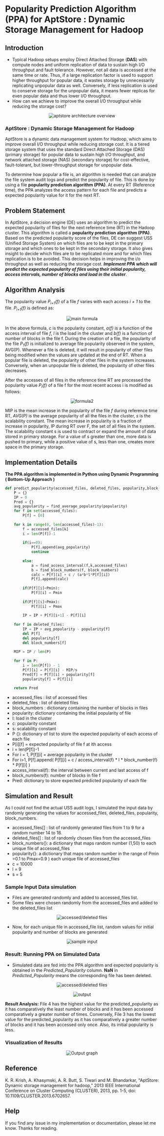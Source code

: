 # Popularity Prediction Algorithm (PPA) for AptStore : Dynamic Storage Management for Hadoop

## Introduction
- Typical Hadoop setups employ Direct Attached Storage (**DAS**) with compute nodes and uniform replication of data to sustain high I/O throughput and fault tolerance. However, not all data is accessed at the same time or rate. Thus, if a large replication factor is used to support higher throughput for popular data, it wastes storage by unnecessarily replicating unpopular data as well. Conversely, if less replication is used to conserve storage for the unpopular data, it means fewer replicas for even popular data and thus lower I/O throughput.
- How can we achieve to improve the overall I/O throughput while reducing the storage cost?

<p align="center">
    <img src="images/aptstore_architecture.jpg" alt="aptstore architecture overview" />
</p>

### AptStore : Dynamic Storage Management for Hadoop
AptStore is a dynamic data management system for Hadoop, which aims to improve overall I/O throughput while reducing storage cost. It is a tiered storage system that uses the standard Direct Attached Storage (DAS) (primary storage) for popular data to sustain high I/O throughput, and network attached storage (NAS) (secondary storage) for cost-effective, fault-tolerant, but lower-throughput storage for unpopular data. 

To determine how popular a file is, an algorithm is needed that can analyze the file system audit logs and predict the popularity of file. This is done by using a file **popularity prediction algorithm (PPA)**. At every RT (Reference time), the PPA analyzes the access pattern for each file and predicts a expected popularity value for it for the next RT.

## Problem Statement

In AptStore, a decision engine (DE) uses an algorithm to predict the expected popularity of files for the next reference time (RT) in the Hadoop cluster. This algorithm is called a **popularity prediction algorithm (PPA)**. Based on the predicted popularity score of the files, DE can suggest USS (Unified Storage System) on which files are to be kept in the primary storage and which ones to be kept in the secondary storage. It also gives insight to decide which files are to be replicated more and for which files replication is to be avoided. This decision helps in improving the i/o throughput as well as reducing the storage cost. **_Implement PPA which will predict the expected popularity of files using their initial popularity, access intervals, number of blocks and load in the cluster_**.

## Algorithm Analysis

The popularity value *P<sub>i+1</sub>(f)* of a file *f* varies with each access *i + 1* to the file. *P<sub>i+1</sub>(f)* is defined as:
<p align="center">
    <img src="images/algo_formula1.png" alt="main formula" />
</p>

In the above formula, *c* is the popularity constant, *a(f)* is a function of the access interval of file *f*, *l* is the load in the cluster and *b(f)* is a function of number of blocks in the file f. During the creation of a file, the popularity of the file *P<sub>1</sub>(f)* is initialized to average file popularity observed in the system, AVG(P). Whenever a file is deleted, it will result in popularity of other files being modified when the values are updated at the end of RT. When a popular file is deleted, the popularity of other files in the system increases. Conversely, when an unpopular file is deleted, the popularity of other files decreases.

After the accesses of all files in the reference time RT are processed the popularity value *P<sub>i</sub>(f)* of a file f for the most recent access i is modified as follows:

 <p align="center">
    <img src="images/algo_formula2.png" alt="formula2" />
</p>

MIP is the mean increase in the popularity of the file *f* during reference time RT, *AVG(P)* is the average popularity of all the files in the cluster, *s* is the scalability constant. The mean increase in popularity is a fraction of increase in popularity, IP during RT over F, the set of all files in the system. The scalability constant s is used to contract or expand the amount of data stored in primary storage. For a value of s greater than one, more data is pushed to primary, while a positive value of s, less than one, creates more space in the primary storage.

## Implementation Details

**The PPA algorithm is implemented in Python using Dynamic Programming ( Bottom-Up Approach )**
```python
def predict_popularity(accessed_files, deleted_files, popularity,block_numbers, l, c, s, Pmin, Pmax):
    P = {}
    IP = 0
    Pred = {}
    avg_popularity = find_average_popularity(popularity)
    for f in set(accessed_files):
        P[f] = [0]
        
    for k in range(0, len(accessed_files)-1):
        f = accessed_files[k]
        i = len(P[f])-1
        
        if(i==0):
            P[f].append(avg_popularity)
            continue
        
        else:
            a = find_access_interval(f,k,accessed_files)
            b = find_block_numbers(f, block_numbers)
            calc = P[f][i] + c / (a*b*l*P[f][i])
            P[f].append(calc)
            
        if(P[f][i]<Pmin):
            P[f][i] = Pmin 
                    
        if(P[f][i]>Pmax):           
            P[f][i] = Pmax 
        
        IP = IP + P[f][i+1] - P[f][i]
                
    for f in deleted_files:
        IP = IP + avg_popularity - popularity[f]
        del P[f]
        del popularity[f]
        del block_numbers[f]
        
    MIP = IP / len(P)
 
    for f in P:
        i = len(P[f]) - 1
        P[f][i] = P[f][i] - MIP/s
        Pred[f] = P[f][i] + popularity[f]
        popularity[f] = P[f][i]       
        
    return Pred
```

- accessed_files : list of accessed files
- deleted_files : list of deleted files
- block_numbers : dictionary containing the number of blocks in files
- popularity:  dictionary containing the initial popularity of file
- l: load in the cluster
- c: popularity constant
- s: scalability constant
- P {}: dictionary of list to store the expected popularity of each access of each file
- P[i][f] = expected popularity of file f at ith access
- i = len(P[f])-1
- For i = 1, P[f][i] = average popularity in the cluster
- For i>1, P[f].append( P[f][i] + c / access_interval(f) * l * block_number(f) * P[f][i] ) 
- access_interval(f): the interval between current and last access of f
- block_numbers(f): number of blocks in file f
- Pred: dictionary to store expected predicted popularity of each file


## Simulation and Result

As I could not find the actual USS audit logs, I simulated the input data by randomly generating the values for accessed_files, deleted_files, popularity, block_numbers.
- accessed_files[] : list of randomly generated files from 1 to 9 for a random number 14 to 18.
- deleted_files[] : list of randomly chosen files from the accessed_files
- block_numbers{}: a dictionary that maps random number (1,50) to each unique file of accessed_files
- popularity{}: a dictionary that maps random number in the range of Pmin =0.1  to Pmax=0.9 ) each unique file of accessed_files
- c = 10000
- l = 9
- s = 5


### Sample Input Data simulation 
- Files are generated randomly and added to accessed_files list. 
- Some files were chosen randomly from the accessed_files and added to the deleted_files list
<p align="center">
    <img src="images/accessed_deleted_files.png" alt="accessed/deleted files" />
</p>


- Now, for each unique file in accessed_file list, random values for initial popularity and number of blocks are generated
<p align="center">
    <img src="images/input.png" alt="sample input" />
</p>

### Result: Running PPA on Simulated Data
- Simulated data are fed into the PPA algorithm and expected popularity is obtained in the *Predicted_Popularity* column. **NaN** in *Predicted_Popularity* means the corresponding file has been deleted.
<p align="center">
    <img src="images/accessed_deleted_files.png" alt="accessed/deleted files" />
</p>
<p align="center">
    <img src="images/output.png" alt="output" />
</p>

**Result Analysis:** File 4 has the highest value for the predicted_popularity as it has comparatively the least number of blocks and it has been accessed comparatively a greater number of times. Conversely, File 3 has the lowest value for the predicted_popularity as it has comparatively a greater number of blocks and it has been accessed only once. Also, its initial popularity is less.

### Visualization of Results

<p align="center">
    <img src="images/output_graph.png" alt="Output graph" />    
</p>


## Reference
K. R. Krish, A. Khasymski, A. R. Butt, S. Tiwari and M. Bhandarkar, "AptStore: Dynamic storage management for hadoop," 2013 IEEE International Conference on Cluster Computing (CLUSTER), 2013, pp. 1-5, doi: 10.1109/CLUSTER.2013.6702657.

## Help
If you find any issue in my implementation or documentation, please let me know. Thanks for reading.

